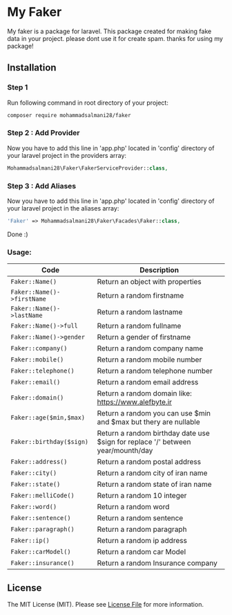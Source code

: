 # My Faker
My faker is a package for laravel. This package created for making fake data in your project.
please dont use it for create spam.
thanks for using my package!


## Installation

### Step 1 

Run following command in root directory of your project:

```bash
composer require mohammadsalmani28/faker
```

### Step 2 : Add Provider

Now you have to add this line in 'app.php' located in 'config' directory of your laravel project in the providers array:

```php
Mohammadsalmani28\Faker\FakerServiceProvider::class,
```
### Step 3 : Add Aliases

Now you have to add this line in 'app.php' located in 'config' directory of your laravel project in the aliases array:

```php
'Faker' => Mohammadsalmani28\Faker\Facades\Faker::class,
```
Done :)

### Usage:

| Code | Description |
| --- | --- |
| ``` Faker::Name() ``` | Return an object with properties |
| ``` Faker::Name()->firstName ``` | Return a random firstname |
| ``` Faker::Name()->lastName ``` | Return a random lastname |
| ``` Faker::Name()->full ``` | Return a random fullname |
| ``` Faker::Name()->gender ``` | Return a gender of firstname |
| ``` Faker::company() ``` | Return a random company name |
| ``` Faker::mobile() ``` | Return a random mobile number |
| ``` Faker::telephone() ``` | Return a random telephone number |
| ``` Faker::email() ``` | Return a random email address |
| ``` Faker::domain() ``` | Return a random domain like: https://www.alefbyte.ir |
| ``` Faker::age($min,$max) ``` | Return a random you can use $min and $max but thery are nullable |
| ``` Faker::birthday($sign) ``` | Return a random birthday date use $sign for replace '/' between year/mounth/day |
| ``` Faker::address() ``` | Return a random postal address |
| ``` Faker::city() ``` | Return a random city of iran name |
| ``` Faker::state() ``` | Return a random state of iran name |
| ``` Faker::melliCode() ``` | Return a random 10 integer |
| ``` Faker::word() ``` | Return a random word |
| ``` Faker::sentence() ``` | Return a random sentence |
| ``` Faker::paragraph() ``` | Return a random paragraph |
| ``` Faker::ip() ``` | Return a random ip address |
| ``` Faker::carModel() ``` | Return a random car Model |
| ``` Faker::insurance() ``` | Return a random Insurance company|

## License
The MIT License (MIT). Please see [License File](LICENSE) for more information.
